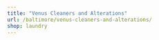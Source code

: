 ```yaml
---
title: "Venus Cleaners and Alterations"
url: /baltimore/venus-cleaners-and-alterations/
shop: laundry
---
```

